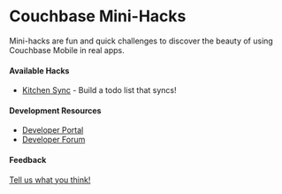 Couchbase Mini-Hacks
==========

Mini-hacks are fun and quick challenges to discover the beauty of using Couchbase Mobile in real apps.

#### Available Hacks

* [Kitchen Sync](https://github.com/couchbaselabs/mini-hacks/tree/master/kitchen-sync) - Build a todo list that syncs!

#### Development Resources
* [Developer Portal](http://developer.couchbase.com/mobile/)
* [Developer Forum](http://forums.couchbase.com/c/mobile)

#### Feedback
[Tell us what you think!](https://docs.google.com/forms/d/1Qs9svNccKCC5iji6NXC35uCvdmtFzB0dopz57iApSnY/viewform)
